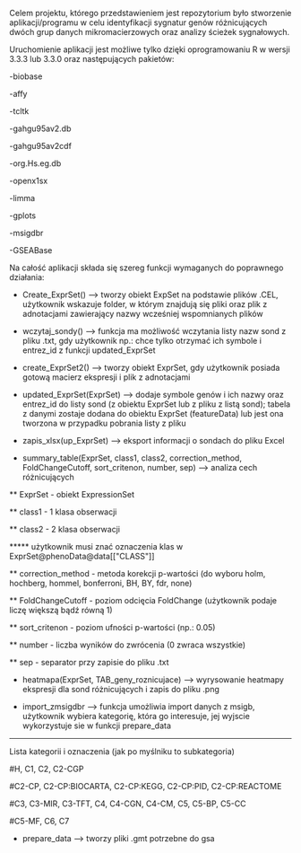 Celem projektu, którego przedstawieniem jest repozytorium było stworzenie aplikacji/programu w celu identyfikacji sygnatur genów różnicujących dwóch grup danych mikromacierzowych oraz analizy ścieżek sygnałowych.

Uruchomienie aplikacji jest możliwe tylko dzięki oprogramowaniu R w wersji 3.3.3 lub 3.3.0 oraz następujących pakietów:

-biobase

-affy

-tcltk

-gahgu95av2.db

-gahgu95av2cdf

-org.Hs.eg.db

-openx1sx

-limma

-gplots

-msigdbr

-GSEABase


Na całość aplikacji składa się szereg funkcji wymaganych do poprawnego działania:

- Create_ExprSet() --> tworzy obiekt ExpSet na podstawie plików .CEL, użytkownik wskazuje folder, w którym znajdują się pliki oraz plik z adnotacjami zawierający nazwy wcześniej wspomnianych plików

- wczytaj_sondy() --> funkcja ma możliwość wczytania listy nazw sond z pliku .txt, gdy użytkownik np.: chce tylko otrzymać ich symbole i entrez_id z funkcji updated_ExprSet

- create_ExprSet2() --> tworzy obiekt ExprSet, gdy użytkownik posiada gotową macierz ekspresji i plik z adnotacjami 

- updated_ExprSet(ExprSet) --> dodaje symbole genów i ich nazwy oraz entrez_id do listy sond (z obiektu ExprSet lub z pliku z listą sond); tabela z danymi zostaje dodana do obiektu ExprSet (featureData) lub jest ona tworzona w przypadku pobrania listy z pliku

- zapis_xlsx(up_ExprSet) --> eksport informacji o sondach do pliku Excel

- summary_table(ExprSet, class1, class2, correction_method, FoldChangeCutoff, sort_critenon, number, sep)  --> analiza cech różnicujących 

** ExprSet - obiekt ExpressionSet

** class1 - 1 klasa obserwacji 

** class2 - 2 klasa obserwacji 

***** użytkownik musi znać oznaczenia klas w ExprSet@phenoData@data[["CLASS"]]

** correction_method - metoda korekcji p-wartości (do wyboru holm, hochberg, hommel, bonferroni, BH, BY, fdr, none)

** FoldChangeCutoff - poziom odcięcia FoldChange (użytkownik podaje liczę większą bądź równą 1)

** sort_critenon - poziom ufności p-wartości (np.: 0.05)

** number - liczba wyników do zwrócenia (0 zwraca wszystkie)

** sep - separator przy zapisie do pliku .txt

- heatmapa(ExprSet, TAB_geny_roznicujace) --> wyrysowanie heatmapy ekspresji dla sond różnicujących i zapis do pliku .png

- import_zmsigdbr --> funkcja umożliwia import danych z msigb, użytkownik wybiera kategorię, która go interesuje, jej wyjscie wykorzystuje sie w funkcji prepare_data 

*****
Lista kategorii i oznaczenia (jak po myślniku to subkategoria)

  #H, C1, C2, C2-CGP 
  
  #C2-CP, C2-CP:BIOCARTA, C2-CP:KEGG, C2-CP:PID, C2-CP:REACTOME
  
  #C3, C3-MIR, C3-TFT, C4, C4-CGN, C4-CM, C5, C5-BP, C5-CC
  
  #C5-MF, C6, C7

- prepare_data --> tworzy pliki .gmt potrzebne do gsa

